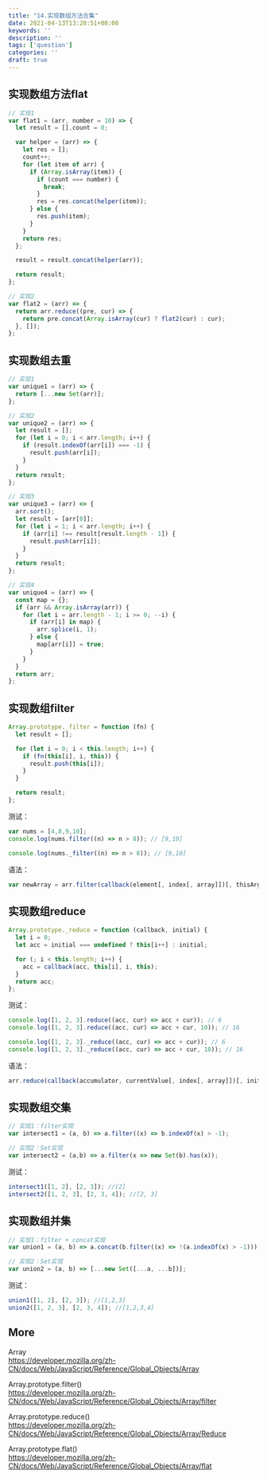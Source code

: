 ```yaml
---
title: "14.实现数组方法合集"
date: 2021-04-13T13:20:51+08:00
keywords: ''
description: ''
tags: ['question']
categories: ''
draft: true
---
```


## 实现数组方法flat

```javascript
// 实现1
var flat1 = (arr, number = 10) => {
  let result = [],count = 0;

  var helper = (arr) => {
    let res = [];
    count++;
    for (let item of arr) {
      if (Array.isArray(item)) {
        if (count === number) {
          break;
        }
        res = res.concat(helper(item));
      } else {
        res.push(item);
      }
    }
    return res;
  };

  result = result.concat(helper(arr));

  return result;
};

// 实现2
var flat2 = (arr) => {
  return arr.reduce((pre, cur) => {
    return pre.concat(Array.isArray(cur) ? flat2(cur) : cur);
  }, []);
};
```

## 实现数组去重

```javascript
// 实现1
var unique1 = (arr) => {
  return [...new Set(arr)];
};

// 实现2
var unique2 = (arr) => {
  let result = [];
  for (let i = 0; i < arr.length; i++) {
    if (result.indexOf(arr[i]) === -1) {
      result.push(arr[i]);
    }
  }
  return result;
};

// 实现3
var unique3 = (arr) => {
  arr.sort();
  let result = [arr[0]];
  for (let i = 1; i < arr.length; i++) {
    if (arr[i] !== result[result.length - 1]) {
      result.push(arr[i]);
    }
  }
  return result;
};

// 实现4
var unique4 = (arr) => {
  const map = {};
  if (arr && Array.isArray(arr)) {
    for (let i = arr.length - 1; i >= 0; --i) {
      if (arr[i] in map) {
        arr.splice(i, 1);
      } else {
        map[arr[i]] = true;
      }
    }
  }
  return arr;
};
```

## 实现数组filter

```javascript
Array.prototype._filter = function (fn) {
  let result = [];

  for (let i = 0; i < this.length; i++) {
    if (fn(this[i], i, this)) {
      result.push(this[i]);
    }
  }

  return result;
};
```

测试：

```javascript
var nums = [4,8,9,10];
console.log(nums.filter((n) => n > 8)); // [9,10]

console.log(nums._filter((n) => n > 8)); // [9,10]
```

语法：

```javascript
var newArray = arr.filter(callback(element[, index[, array]])[, thisArg])
```

## 实现数组reduce

```javascript
Array.prototype._reduce = function (callback, initial) {
  let i = 0;
  let acc = initial === undefined ? this[i++] : initial;

  for (; i < this.length; i++) {
    acc = callback(acc, this[i], i, this);
  }
  return acc;
};
```

测试：

```javascript
console.log([1, 2, 3].reduce((acc, cur) => acc + cur)); // 6
console.log([1, 2, 3].reduce((acc, cur) => acc + cur, 10)); // 16

console.log([1, 2, 3]._reduce((acc, cur) => acc + cur)); // 6
console.log([1, 2, 3]._reduce((acc, cur) => acc + cur, 10)); // 16
```

语法：

```javascript
arr.reduce(callback(accumulator, currentValue[, index[, array]])[, initialValue])
```


## 实现数组交集

```javascript
// 实现1：filter实现
var intersect1 = (a, b) => a.filter((x) => b.indexOf(x) > -1);

// 实现2：Set实现
var intersect2 = (a,b) => a.filter(x => new Set(b).has(x));
```

测试：

```javascript
intersect1([1, 2], [2, 3]); //[2]
intersect2([1, 2, 3], [2, 3, 4]); //[2, 3]
```

## 实现数组并集

```javascript
// 实现1：filter + concat实现
var union1 = (a, b) => a.concat(b.filter((x) => !(a.indexOf(x) > -1)));

// 实现2：Set实现
var union2 = (a, b) => [...new Set([...a, ...b])];
```

测试：

```javascript
union1([1, 2], [2, 3]); //[1,2,3]
union2([1, 2, 3], [2, 3, 4]); //[1,2,3,4]
```

## More

Array   
https://developer.mozilla.org/zh-CN/docs/Web/JavaScript/Reference/Global_Objects/Array  

Array.prototype.filter()     
https://developer.mozilla.org/zh-CN/docs/Web/JavaScript/Reference/Global_Objects/Array/filter  

Array.prototype.reduce()     
https://developer.mozilla.org/zh-CN/docs/Web/JavaScript/Reference/Global_Objects/Array/Reduce  

Array.prototype.flat()  
https://developer.mozilla.org/zh-CN/docs/Web/JavaScript/Reference/Global_Objects/Array/flat

